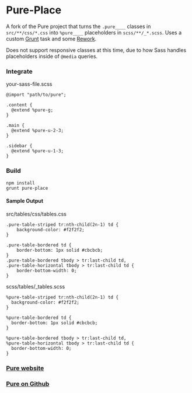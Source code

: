 Pure-Place
====

A fork of the Pure project that turns the `.pure____` classes in `src/**/css/*.css` into
`%pure____` placeholders in `scss/**/_*.scss`. Uses a custom [Grunt](http://gruntjs.com/) task and some [Rework](https://github.com/visionmedia/rework).

Does not support responsive classes at this time, due to how Sass handles placeholders
inside of `@media` queries.

### Integrate

your-sass-file.scss

    @import "path/to/pure";
    
    .content {
      @extend %pure-g;
    }
    
    .main {
      @extend %pure-u-2-3;
    }
    
    .sidebar {
      @extend %pure-u-1-3;
    }


### Build

    npm install
    grunt pure-place
    

#### Sample Output  

src/tables/css/tables.css   

    .pure-table-striped tr:nth-child(2n-1) td {
        background-color: #f2f2f2;
    }
    
    .pure-table-bordered td {
        border-bottom: 1px solid #cbcbcb;
    }
    .pure-table-bordered tbody > tr:last-child td,
    .pure-table-horizontal tbody > tr:last-child td {
        border-bottom-width: 0;
    }


scss/tables/_tables.scss  

    %pure-table-striped tr:nth-child(2n-1) td {
      background-color: #f2f2f2;
    }
    
    %pure-table-bordered td {
      border-bottom: 1px solid #cbcbcb;
    }
    
    %pure-table-bordered tbody > tr:last-child td,
    %pure-table-horizontal tbody > tr:last-child td {
      border-bottom-width: 0;
    }





    
### [Pure website](http://purecss.io/)

### [Pure on Github](https://github.com/yui/pure)
